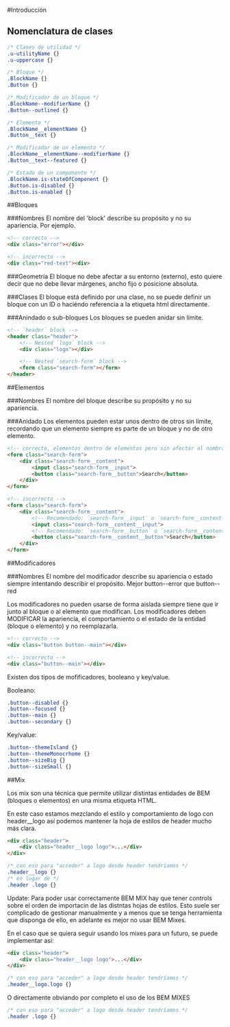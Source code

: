 #Introducción

## Nomenclatura de clases

```css
/* Clases de utilidad */
.u-utilityName {}
.u-uppercase {}

/* Bloque */
.BlockName {}
.Button {}

/* Modificador de un bloque */
.BlockName--modifierName {}
.Button--outlined {}

/* Elemento */
.BlockName__elementName {}
.Button__text {}

/* Modificador de un elemento */
.BlockName__elementName--modifierName {}
.Button__text--featured {}

/* Estado de un componente */
.BlockName.is-stateOfComponent {}
.Button.is-disabled {}
.Button.is-enabled {}
```

##Bloques

###Nombres
El nombre del 'block' describe su propósito y no su apariencia.
Por ejemplo.

```html
<!-- correcto -->
<div class="error"></div>

<!-- incorrecto -->
<div class="red-text"><div>
```

###Geometría
El bloque no debe afectar a su entorno (externo), esto quiere decir que no debe llevar márgenes, ancho fijo o posicione absoluta.

###Clases
El bloque está definido por una clase, no se puede definir un bloque con un ID o haciéndo referencia a la etiqueta html directamente.

###Anindado o sub-bloques
Los bloques se pueden anidar sin límite.
```html
<!-- `header` block -->
<header class="header">
    <!-- Nested `logo` block -->
    <div class="logo"></div>

    <!-- Nested `search-form` block -->
    <form class="search-form"></form>
</header>
```

##Elementos

###Nombres
El nombre del bloque describe su propósito y no su apariencia.

###Anidado
Los elementos pueden estar unos dentro de otros sin límite, recordando que un elemento siempre es parte de un bloque y no de otro elemento.

```html
<!-- correcto, elementos dentro de elementos pero sin afectar al nombrado -->
<form class="search-form">
    <div class="search-form__content">
        <input class="search-form__input">
        <button class="search-form__button">Search</button>
    </div>
</form>

<!-- incorrecto -->
<form class="search-form">
    <div class="search-form__content">
        <!-- Recomendado: `search-form__input` o `search-form__content-input` -->
        <input class="search-form__content__input">
        <!-- Recomendado: `search-form__button` o `search-form__content-button` -->
        <button class="search-form__content__button">Search</button>
    </div>
</form>
```

##Modificadores

###Nombres
El nombre del modificador describe su apariencia o estado siempre intentando describir el propósito. Mejor button--error que button--red

Los modificadores no pueden usarse de forma aislada siempre tiene que ir junto al bloque o al elemento que modifican. Los modificadores deben MODIFICAR la apariencia, el comportamiento o el estado de la entidad (bloque o elemento) y no reemplazarla.

```html
<!-- correcto -->
<div class="button button--main"></div>

<!-- incorrecto -->
<div class="button--main"></div>
```

Existen dos tipos de mofificadores, booleano y key/value.

Booleano:

```css
.button--disabled {}
.button--focused {}
.button--main {}
.button--secondary {}
```

Key/value:

```css
.button--themeIsland {}
.button--themeMonocrhome {}
.button--sizeBig {}
.button--sizeSmall {}
```

##Mix

Los mix son una técnica que permite utilizar distintas entidades de BEM (bloques o elementos) en una misma etiqueta HTML.

En este caso estamos mezclando el estilo y comportamiento de logo con header__logo así podemos mantener la hoja de estilos de header mucho más clara.

```html
<div class="header">
    <div class="header__logo logo">...</div>
</div>
```

```css
/* con eso para "acceder" a logo desde header tendríamos */
.header__logo {}
/* en lugar de */
.header .logo {}
```

Update: Para poder usar correctamente BEM MIX hay que tener controls sobre el orden de importacin de las distntas hojas de estilos. Esto suele ser complicado de gestionar manualmente y a menos que se tenga herramienta que disponga de ello, en adelante es mejor no usar BEM Mixes.

En el caso que se quiera seguir usando los mixes para un futuro, se puede implementar así:

```html
<div class="header">
    <div class="header__logo logo">...</div>
</div>
```

```css
/* con eso para "acceder" a logo desde header tendríamos */
.header__logo.logo {}
```

O directamente obviando por completo el uso de los BEM MIXES


```css
/* con eso para "acceder" a logo desde header tendríamos */
.header .logo {}
```
